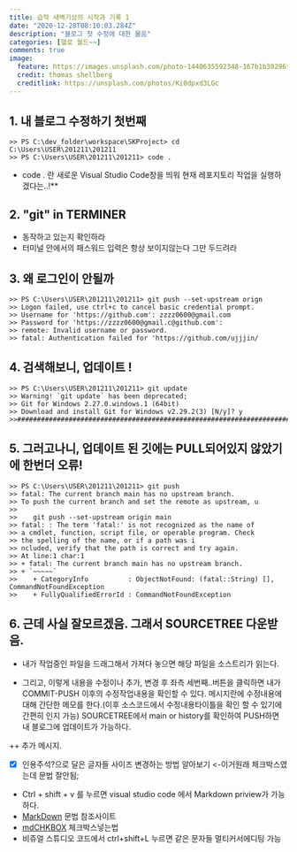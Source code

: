 ```yaml
---
title: 습작 새벽기상의 시작과 기록 1
date: "2020-12-28T08:10:03.284Z"
description: "블로그 첫 수정에 대한 물음"
categories: [헬로 월드~~]
comments: true
image:
  feature: https://images.unsplash.com/photo-1440635592348-167b1b30296f?crop=entropy&dpr=2&fit=crop&fm=jpg&h=475&ixjsv=2.1.0&ixlib=rb-0.3.5&q=50&w=1250
  credit: thomas shellberg
  creditlink: https://unsplash.com/photos/Ki0dpxd3LGc
---
```

## 1. 내 블로그 수정하기 첫번째
```
>> PS C:\dev_folder\workspace\SKProject> cd C:\Users\USER\201211\201211   
>> PS C:\Users\USER\201211\201211> code .
```

+ code . 란 새로운 Visual Studio Code창을 띄워 현재 레포지토리 작업을 실행하겠다는..!**

## 2. "git" in TERMINER
 + 동작하고 있는지 확인하라
 + 터미널 안에서의 패스워드 입력은 항상 보이지않는다 그만 두드려라

## 3. 왜 로그인이 안될까  
```
>> PS C:\Users\USER\201211\201211> git push --set-upstream orign   
>> Logon failed, use ctrl+c to cancel basic credential prompt.   
>> Username for 'https://github.com': zzzz0600@gmail.com   
>> Password for 'https://zzzz0600@gmail.c@github.com':   
>> remote: Invalid username or password.   
>> fatal: Authentication failed for 'https://github.com/ujjjin/   
```

## 4. 검색해보니, 업데이트 !
```
>> PS C:\Users\USER\201211\201211> git update   
>> Warning! `git update` has been deprecated;   
>> Git for Windows 2.27.0.windows.1 (64bit)   
>> Download and install Git for Windows v2.29.2(3) [N/y]? y   
>>########################################################################################################################
```

## 5. 그러고나니, 업데이트 된 깃에는 PULL되어있지 않았기에 한번더 오류!
``` 
>> PS C:\Users\USER\201211\201211> git push   
>> fatal: The current branch main has no upstream branch.  
>> To push the current branch and set the remote as upstream, u   
>>
>>    git push --set-upstream origin main   
>> fatal: : The term 'fatal:' is not recognized as the name of 
>> a cmdlet, function, script file, or operable program. Check 
>> the spelling of the name, or if a path was i 
>> ncluded, verify that the path is correct and try again.        
>> At line:1 char:1 
>> + fatal: The current branch main has no upstream branch.     
>> + `~~~~~` 
>>    + CategoryInfo          : ObjectNotFound: (fatal::String) [], CommandNotFoundException   
>>    + FullyQualifiedErrorId : CommandNotFoundException         
```

## 6. 근데 사실 잘모르겠음. 그래서 SOURCETREE 다운받음.
+ 내가 작업중인 파일을 드래그해서 가져다 놓으면 해당 파일을 소스트리가 읽는다. 

+ 그리고, 이렇게 내용을 수정이나 추가, 변경 후 좌측 세번째..버튼을 클릭하면 내가 COMMIT-PUSH 이후의 수정작업내용을 확인할 수 있다.
메시지란에 수정내용에 대해 간단한 메모를 한다.(이후 소스코드에서 수정내용타이틀을 확인 할 수 있기에 간편히 인지 가능)
SOURCETREE에서 main or history를 확인하여 PUSH하면 내 블로그에 업데이트가 가능하다.  
  
    

++ 추가 메시지. 

+ [x] 인용주석?으로 달은 글자들 사이즈 변경하는 방법 알아보기 <-이거원래 체크박스였는데 문법 잘안됨;

+ Ctrl + shift + v 를 누르면 visual studio code 에서 Markdown priview가 가능하다. 
+ [MarkDown](https://eungbean.github.io/2018/06/11/How-to-use-markdown/"마크다운문법") 문법 참조사이트 
+ [mdCHKBOX](https://post.naver.com/viewer/postView.nhn?volumeNo=24627214&memberNo=42458017"마크다운체크박스문법") 체크박스넣는법
+ 비쥬얼 스튜디오 코드에서 ctrl+shift+L 누르면 같은 문자들 멀티커서에디팅 가능

